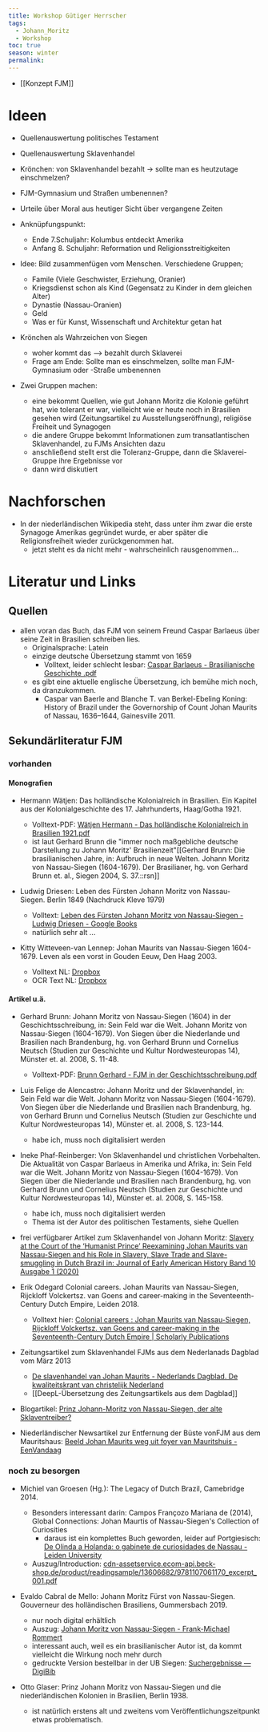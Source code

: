 ```yaml
---
title: Workshop Gütiger Herrscher
tags:
  - Johann_Moritz
  - Workshop
toc: true
season: winter
permalink:
---
```

- [[Konzept FJM]]

# Ideen

-  Quellenauswertung politisches Testament 

- Quellenauswertung Sklavenhandel 

- Krönchen: von Sklavenhandel bezahlt -> sollte man es heutzutage einschmelzen?

- FJM-Gymnasium und Straßen umbenennen?

- Urteile über Moral aus heutiger Sicht über vergangene Zeiten

- Anknüpfungspunkt:
	- Ende 7.Schuljahr: Kolumbus entdeckt Amerika 
	- Anfang 8. Schuljahr: Reformation und Religionsstreitigkeiten 

- Idee: Bild zusammenfügen vom Menschen. Verschiedene Gruppen;
	- Famile (Viele Geschwister, Erziehung, Oranier)
	- Kriegsdienst schon als Kind (Gegensatz zu Kinder in dem gleichen Alter)
	- Dynastie (Nassau-Oranien)
	- Geld 
	- Was er für Kunst, Wissenschaft und Architektur getan hat

- Krönchen als Wahrzeichen von Siegen 
	- woher kommt das --> bezahlt durch Sklaverei 
	- Frage am Ende: Sollte man es einschmelzen, sollte man FJM-Gymnasium oder -Straße umbenennen 

- Zwei Gruppen machen:
	- eine bekommt Quellen, wie gut Johann Moritz die Kolonie geführt hat, wie tolerant er war, vielleicht wie er heute noch in Brasilien gesehen wird (Zeitungsartikel zu Ausstellungseröffnung), religiöse Freiheit und Synagogen
	- die andere Gruppe bekommt Informationen zum transatlantischen Sklavenhandel, zu FJMs Ansichten dazu
	- anschließend stellt erst die Toleranz-Gruppe, dann die Sklaverei-Gruppe ihre Ergebnisse vor 
	- dann wird diskutiert


# Nachforschen

-  In der niederländischen Wikipedia steht, dass unter ihm zwar die erste Synagoge Amerikas gegründet wurde, er aber später die Religionsfreiheit wieder zurückgenommen hat.
	- jetzt steht es da nicht mehr - wahrscheinlich rausgenommen...

# Literatur und Links

## Quellen 

- allen voran das Buch, das FJM von seinem Freund Caspar Barlaeus über seine Zeit in Brasilien schreiben lies.
	- Originalsprache: Latein 
	- einzige deutsche Übersetzung stammt von 1659
		- Volltext, leider schlecht lesbar: [Caspar Barlaeus - Brasilianische Geschichte .pdf](https://www.dropbox.com/scl/fi/017y3u7i3jekzrqjkwry9/Caspar-Barlaeus-Brasilianische-Geschichte.pdf?rlkey=6wjjeiqhc52m5vkb5i9d079we&dl=0)
	- es gibt eine aktuelle englische Übersetzung, ich bemühe mich noch, da dranzukommen.
		- Caspar van Baerle and Blanche T. van Berkel-Ebeling Koning: History of Brazil under the Governorship of Count Johan Maurits of Nassau, 1636–1644, Gainesville 2011.

## Sekundärliteratur FJM

### vorhanden

#### Monografien


-  Hermann Wätjen: Das holländische Kolonialreich in Brasilien. Ein Kapitel aus der Kolonialgeschichte des 17. Jahrhunderts, Haag/Gotha 1921.
	- Volltext-PDF: [Wätjen Hermann - Das holländische Kolonialreich in Brasilien 1921.pdf](https://www.dropbox.com/scl/fi/5onbkbjckfd6on2t2hc2r/W-tjen-Hermann-Das-holl-ndische-Kolonialreich-in-Brasilien-1921.pdf?rlkey=11zshr44ae6403psnvyqdicp7&dl=0)
	- ist laut Gerhard Brunn die "immer noch maßgebliche deutsche Darstellung zu Johann Moritz' Brasilienzeit"[[Gerhard Brunn: Die brasilianischen Jahre, in: Aufbruch in neue Welten. Johann Moritz von Nassau-Siegen (1604-1679). Der Brasilianer, hg. von Gerhard Brunn et. al., Siegen 2004, S. 37.::rsn]]


- Ludwig Driesen: Leben des Fürsten Johann Moritz von Nassau-Siegen. Berlin 1849 (Nachdruck Kleve 1979)
	- Volltext: [Leben des Fürsten Johann Moritz von Nassau-Siegen - Ludwig Driesen - Google Books](https://books.google.de/books?id=YE4EAAAAQAAJ&printsec=frontcover#v=onepage&q&f=false)
	- natürlich sehr alt ...


- Kitty Witteveen-van Lennep: Johan Maurits van Nassau-Siegen 1604-1679. Leven als een vorst in Gouden Eeuw, Den Haag 2003.
	- Volltext NL: [Dropbox](https://www.dropbox.com/scl/fi/4uf47sn1ud2jioife62lo/Wittenern-van-Lennep-Kitty-Leven-als-ein-vorst-in-de-Gouden-Eeuw-Brazili.pdf?rlkey=xwn9jmdvc33p0l8npjqnw7tt0&dl=0)
	- OCR Text NL: [Dropbox](https://www.dropbox.com/scl/fi/es9aw14u97t32mzpy9nku/Wittenern-van-Lennep-Kitty-Leven-als-ein-vorst-in-de-Gouden-Eeuw-Brazili-Text-Niederl-ndisch.txt?rlkey=5k6rzlqhaxeer3ig2ksy5kmoa&dl=0)
#### Artikel u.ä.

 - Gerhard Brunn: Johann Moritz von Nassau-Siegen (1604) in der Geschichtsschreibung, in: Sein Feld war die Welt. Johann Moritz von Nassau-Siegen (1604-1679). Von Siegen über die Niederlande und Brasilien nach Brandenburg, hg. von Gerhard Brunn und Cornelius Neutsch (Studien zur Geschichte und Kultur Nordwesteuropas 14), Münster et. al. 2008, S. 11-48.
	- Volltext-PDF: [Brunn Gerhard - FJM in der Geschichtsschreibung.pdf](https://www.dropbox.com/scl/fi/n6sjnmsjt4n7xk2wmifjq/Brunn-Gerhard-FJM-in-der-Geschichtsschreibung.pdf?rlkey=oijeov4l8oux4m65s934tqbys&dl=0)


- Luis Felige de Alencastro: Johann Moritz und der Sklavenhandel, in: Sein Feld war die Welt. Johann Moritz von Nassau-Siegen (1604-1679). Von Siegen über die Niederlande und Brasilien nach Brandenburg, hg. von Gerhard Brunn und Cornelius Neutsch (Studien zur Geschichte und Kultur Nordwesteuropas 14), Münster et. al. 2008, S. 123-144.
	- habe ich, muss noch digitalisiert werden


- Ineke Phaf-Reinberger: Von Sklavenhandel und christlichen Vorbehalten. Die Aktualität von Caspar Barlaeus in Amerika und Afrika, in: Sein Feld war die Welt. Johann Moritz von Nassau-Siegen (1604-1679). Von Siegen über die Niederlande und Brasilien nach Brandenburg, hg. von Gerhard Brunn und Cornelius Neutsch (Studien zur Geschichte und Kultur Nordwesteuropas 14), Münster et. al. 2008, S. 145-158.
	- habe ich, muss noch digitalisiert werden 
	- Thema ist der Autor des politischen Testaments, siehe Quellen


- frei verfügbarer Artikel zum Sklavenhandel von Johann Moritz: [Slavery at the Court of the ‘Humanist Prince’ Reexamining Johan Maurits van Nassau-Siegen and his Role in Slavery, Slave Trade and Slave-smuggling in Dutch Brazil in: Journal of Early American History Band 10 Ausgabe 1 (2020)](https://brill.com/view/journals/jeah/10/1/article-p3_3.xml)


- Erik Odegard Colonial careers. Johan Maurits van Nassau-Siegen, Rijckloff Volckertsz. van Goens and career-making in the Seventeenth-Century Dutch Empire, Leiden 2018.
	- Volltext hier: [Colonial careers : Johan Maurits van Nassau-Siegen, Rijckloff Volckertsz. van Goens and career-making in the Seventeenth-Century Dutch Empire | Scholarly Publications](https://scholarlypublications.universiteitleiden.nl/handle/1887/59468) 


- Zeitungsartikel zum Sklavenhandel FJMs aus dem Nederlanads Dagblad vom März 2013
	- [De slavenhandel van Johan Maurits - Nederlands Dagblad. De kwaliteitskrant van christelijk Nederland](https://web.archive.org/web/20230418152655/https://www.nd.nl/opinie/opinie/847840/de-slavenhandel-van-johan-maurits)
	- [[DeepL-Übersetzung des Zeitungsartikels aus dem Dagblad]]


- Blogartikel: [Prinz Johann-Moritz von Nassau-Siegen, der alte Sklaventreiber?](https://www.kleveblog.de/prinz-johann-moritz-von-nassau-siegen-der-alte-sklaventreiber/) 

- Niederländischer Newsartikel zur Entfernung der Büste vonFJM aus dem Mauritshaus: [Beeld Johan Maurits weg uit foyer van Mauritshuis - EenVandaag](https://eenvandaag.avrotros.nl/item/beeld-johan-maurits-weg-uit-foyer-van-mauritshuis/) 

### noch zu besorgen

- Michiel van Groesen (Hg.): The Legacy  of Dutch Brazil, Camebridge 2014.
	- Besonders interessant darin: Campos Françozo Mariana de (2014), Global Connections: Johan Maurtis of Nassau-Siegen's Collection of Curiosities
		- daraus ist ein komplettes Buch geworden, leider auf Portgiesisch: [De Olinda a Holanda: o gabinete de curiosidades de Nassau - Leiden University](https://www.universiteitleiden.nl/en/research/research-output/archaeology/de-olinda-a-holanda-o-gabinete-de-curiosidades-de-nassau) 
	- Auszug/Introduction: [cdn-assetservice.ecom-api.beck-shop.de/product/readingsample/13606682/9781107061170\_excerpt\_001.pdf](https://cdn-assetservice.ecom-api.beck-shop.de/product/readingsample/13606682/9781107061170_excerpt_001.pdf)


- Evaldo Cabral de Mello: Johann Moritz Fürst von Nassau-Siegen. Gouverneur des holländischen Brasiliens, Gummersbach 2019. 
	- nur noch digital erhältlich 
	- Auszug: [Johann Moritz von Nassau-Siegen - Frank-Michael Rommert](https://rommert.de/johann-moritz-von-nassau-siegen/) 
	- interessant auch, weil es ein brasilianischer Autor ist, da kommt vielleicht die Wirkung noch mehr durch
	- gedruckte Version bestellbar in der UB Siegen: [Suchergebnisse — DigiBib](https://ub-siegen.digibib.net/search/katalog/list?start=1&count=20&defaults=on&q-al=Evaldo+Cabral+de+Mello&q-ti=&q-tf=&q-au=&q-yr=&q-ky=&q-co=&q-pb=&q-ib=&q-is=&q-cn=)


- Otto Glaser: Prinz Johann Moritz von Nassau-Siegen und die niederländischen Kolonien in Brasilien, Berlin 1938.
	- ist natürlich erstens alt und zweitens vom Veröffentlichungszeitpunkt etwas problematisch.

